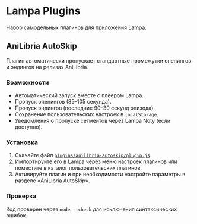 # Lampa Plugins

Набор самодельных плагинов для приложения [Lampa](https://lampatv.github.io/).

## AniLibria AutoSkip

Плагин автоматически пропускает стандартные промежутки опенингов и эндингов на релизах AniLibria.

### Возможности

- Автоматический запуск вместе с плеером Lampa.
- Пропуск опенингов (85–105 секунда).
- Пропуск эндингов (последние 90–30 секунд эпизода).
- Сохранение пользовательских настроек в `localStorage`.
- Уведомления о пропуске сегментов через Lampa Noty (если доступно).

### Установка

1. Скачайте файл [`plugins/anilibria-autoskip/plugin.js`](plugins/anilibria-autoskip/plugin.js).
2. Импортируйте его в Lampa через меню настроек плагинов или поместите в каталог пользовательских плагинов.
3. Активируйте плагин и при необходимости настройте параметры в разделе «AniLibria AutoSkip».

### Проверка

Код проверен через `node --check` для исключения синтаксических ошибок.
